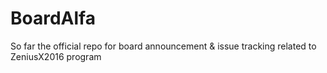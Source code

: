 # BoardAlfa

So far the official repo for board announcement & issue tracking related to ZeniusX2016 program  
